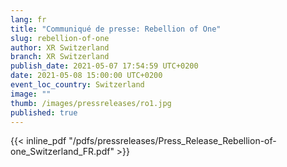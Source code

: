 ```yaml
---
lang: fr
title: "Communiqué de presse: Rebellion of One"
slug: rebellion-of-one
author: XR Switzerland
branch: XR Switzerland
publish_date: 2021-05-07 17:54:59 UTC+0200
date: 2021-05-08 15:00:00 UTC+0200
event_loc_country: Switzerland
image: ""
thumb: /images/pressreleases/ro1.jpg
published: true
---
```


{{< inline_pdf "/pdfs/pressreleases/Press_Release_Rebellion-of-one_Switzerland_FR.pdf" >}}
